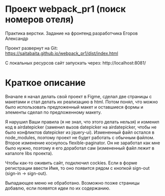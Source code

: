 # Проект webpack_pr1 (поиск номеров отеля)
 Практика верстки. Задание на фронтенд разработчика Егоров Александр
 
 Проект развернут на Git: https://saitabaita.github.io/webpack_pr1/dist/index.html
 
 С локальных ресурсов сайт запускать через: http://localhost:8081/
 
 # Краткое описание
 
Вначале я начал делать свой проект в Figme, сделал две страницы с макетами и стал делать их реализацию в html. Потом понял, что можно было использовать предложенный макет и оставшиеся формы и элементы сделал по предложенному макету. 

Я нарушил Ваши правила (я не знал, что этого делать нельзя) и изменил код в airdatepicker (заменил вызов datepicker на airdatepicker, чтобы не было конфликтов datepicker из jquery-ui). Измененный файл остался в node_modules, поэтому проект не будет работать с обычным файлом. Второе изменение коснулось flexible-paginator. Он не заработал как мне было нужно, поэтому я его доработал сам (измененный файл лежит в каталоге libs проекта).

Чтобы как-то оживить сайт, подключил cockies. Если в форме регистрации ввести Имя, то оно появится рядом с кнопкой sign-out (sign-in -> sign-out).

Выпадающее меню не обработано. Возможно позже страницы добавлю, если появятся идеи по их содержанию.

